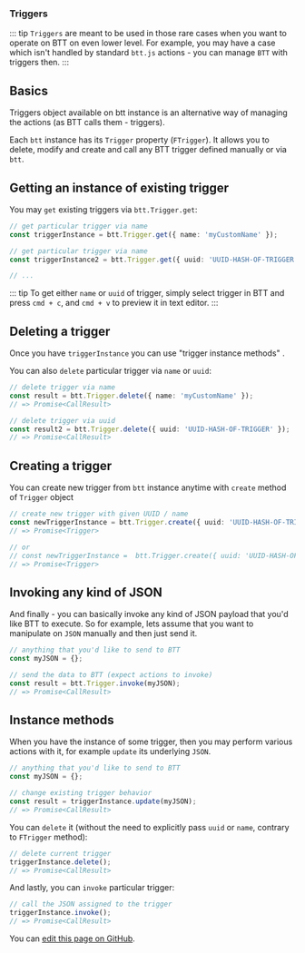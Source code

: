 ### Triggers

::: tip
`Triggers` are meant to be used in those rare cases when you want to operate on BTT on even lower level. For example, 
you may have a case which isn't handled by standard `btt.js` actions - you can manage `BTT` with triggers then.
:::


## Basics

Triggers object available on btt instance is an alternative way of managing the actions (as BTT calls them - triggers).

Each `btt` instance has its `Trigger` property (`FTrigger`). It allows you to delete, modify and create and call any BTT trigger defined manually or via `btt`.

## Getting an instance of existing trigger

You may `get` existing triggers via `btt.Trigger.get`:

<!-- add screenshots -->

```ts
// get particular trigger via name
const triggerInstance = btt.Trigger.get({ name: 'myCustomName' });

// get particular trigger via name
const triggerInstance2 = btt.Trigger.get({ uuid: 'UUID-HASH-OF-TRIGGER' });

// ... 
```

::: tip 
To get either `name` or `uuid` of trigger, simply select trigger in BTT and press `cmd + c`, and `cmd + v` to preview it in text editor.
:::

## Deleting a trigger
Once you have `triggerInstance` you can use "trigger instance methods" <!-- add section link -->.

You can also `delete` particular trigger via `name` or `uuid`:

```ts
// delete trigger via name
const result = btt.Trigger.delete({ name: 'myCustomName' });
// => Promise<CallResult>

// delete trigger via uuid
const result2 = btt.Trigger.delete({ uuid: 'UUID-HASH-OF-TRIGGER' });
// => Promise<CallResult>
```

## Creating a trigger
You can create new trigger from `btt` instance anytime with `create` method of `Trigger` object

```ts
// create new trigger with given UUID / name
const newTriggerInstance = btt.Trigger.create({ uuid: 'UUID-HASH-OF-TRIGGER' });
// => Promise<Trigger> 

// or 
// const newTriggerInstance =  btt.Trigger.create({ uuid: 'UUID-HASH-OF-TRIGGER' });
// => Promise<Trigger> 
```

## Invoking any kind of JSON
And finally - you can basically invoke any kind of JSON payload that you'd like BTT to execute.
So for example, lets assume that you want to manipulate on `JSON` manually and then just send it.

```ts
// anything that you'd like to send to BTT
const myJSON = {};

// send the data to BTT (expect actions to invoke)
const result = btt.Trigger.invoke(myJSON);
// => Promise<CallResult>
```

## Instance methods

When you have the instance of some trigger, then you may perform various actions with it, for example `update` its underlying `JSON`.

```ts
// anything that you'd like to send to BTT
const myJSON = {};

// change existing trigger behavior
const result = triggerInstance.update(myJSON);
// => Promise<CallResult>
```

You can `delete` it (without the need to explicitly pass `uuid` or `name`, contrary to `FTrigger` method): 

```ts
// delete current trigger
triggerInstance.delete();
// => Promise<CallResult>
```

And lastly, you can `invoke` particular trigger:

```ts
// call the JSON assigned to the trigger
triggerInstance.invoke();
// => Promise<CallResult>
```

You can [edit this page on GitHub](https://github.com/Worie/btt/blob/master/docs/guide/triggers.md).